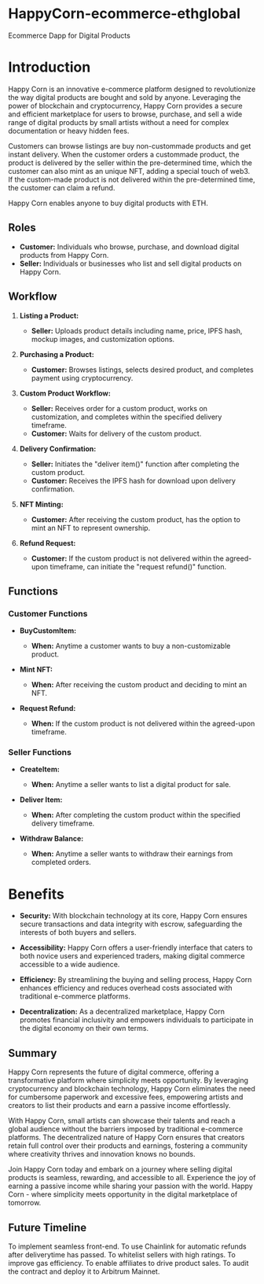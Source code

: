 # HappyCorn-ecommerce-ethglobal
Ecommerce Dapp for Digital Products
# Introduction

Happy Corn is an innovative e-commerce platform designed to revolutionize the way digital products are bought and sold by anyone. Leveraging the power of blockchain  and cryptocurrency, Happy Corn provides a secure and efficient marketplace for users to browse, purchase, and sell a wide range of digital products by small artists without a need for complex documentation or heavy hidden fees.

Customers can browse listings are buy non-custommade products and get instant delivery. When the customer orders a custommade product, the product is delivered by the seller within the pre-determined time, which the customer can also mint as an unique NFT, adding a special touch of web3. If the custom-made product is not delivered within the pre-determined time, the customer can claim a refund. 

Happy Corn enables anyone to buy digital products with ETH.

## Roles

- **Customer:** Individuals who browse, purchase, and download digital products from Happy Corn.
- **Seller:** Individuals or businesses who list and sell digital products on Happy Corn.

## Workflow

1. **Listing a Product:**
   - **Seller:** Uploads product details including name, price, IPFS hash, mockup images, and customization options.
   
2. **Purchasing a Product:**
   - **Customer:** Browses listings, selects desired product, and completes payment using cryptocurrency.
   
3. **Custom Product Workflow:**
   - **Seller:** Receives order for a custom product, works on customization, and completes within the specified delivery timeframe.
   - **Customer:** Waits for delivery of the custom product.
   
4. **Delivery Confirmation:**
   - **Seller:** Initiates the "deliver item()" function after completing the custom product.
   - **Customer:** Receives the IPFS hash for download upon delivery confirmation.
   
5. **NFT Minting:**
   - **Customer:** After receiving the custom product, has the option to mint an NFT to represent ownership.

6. **Refund Request:**
   - **Customer:** If the custom product is not delivered within the agreed-upon timeframe, can initiate the "request refund()" function.

## Functions

### Customer Functions

- **BuyCustomItem:**
  - **When:** Anytime a customer wants to buy a non-customizable product.
  
- **Mint NFT:**
  - **When:** After receiving the custom product and deciding to mint an NFT.

- **Request Refund:**
  - **When:** If the custom product is not delivered within the agreed-upon timeframe.

### Seller Functions

- **CreateItem:**
  - **When:** Anytime a seller wants to list a digital product for sale.
  
- **Deliver Item:**
  - **When:** After completing the custom product within the specified delivery timeframe.
  
- **Withdraw Balance:**
  - **When:** Anytime a seller wants to withdraw their earnings from completed orders.

# Benefits

- **Security:** With blockchain technology at its core, Happy Corn ensures secure transactions and data integrity with escrow, safeguarding the interests of both buyers and sellers.
   
- **Accessibility:** Happy Corn offers a user-friendly interface that caters to both novice users and experienced traders, making digital commerce accessible to a wide audience.
   
- **Efficiency:** By streamlining the buying and selling process, Happy Corn enhances efficiency and reduces overhead costs associated with traditional e-commerce platforms.
   
- **Decentralization:** As a decentralized marketplace, Happy Corn promotes financial inclusivity and empowers individuals to participate in the digital economy on their own terms.

## Summary

Happy Corn represents the future of digital commerce, offering a transformative platform where simplicity meets opportunity. By leveraging cryptocurrency and blockchain technology, Happy Corn eliminates the need for cumbersome paperwork and excessive fees, empowering artists and creators to list their products and earn a passive income effortlessly.

With Happy Corn, small artists can showcase their talents and reach a global audience without the barriers imposed by traditional e-commerce platforms. The decentralized nature of Happy Corn ensures that creators retain full control over their products and earnings, fostering a community where creativity thrives and innovation knows no bounds.

Join Happy Corn today and embark on a journey where selling digital products is seamless, rewarding, and accessible to all. Experience the joy of earning a passive income while sharing your passion with the world. Happy Corn - where simplicity meets opportunity in the digital marketplace of tomorrow.

## Future Timeline

To implement seamless front-end.
To use Chainlink for automatic refunds after deliverytime has passed.
To whitelist sellers with high ratings.
To improve gas efficiency.
To enable affiliates to drive product sales.
To audit the contract and deploy it to Arbitrum Mainnet.







